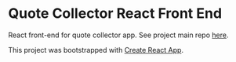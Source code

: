 # Quote Collector React Front End

React front-end for quote collector app. See project main repo [here](https://github.com/johndwatt/Quote-Collector).

This project was bootstrapped with [Create React App](https://github.com/facebook/create-react-app).
